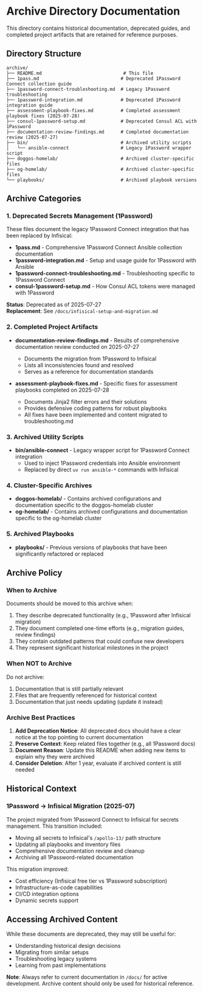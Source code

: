 # Archive Directory Documentation

This directory contains historical documentation, deprecated guides, and completed project artifacts that are retained for reference purposes.

## Directory Structure

```
archive/
├── README.md                              # This file
├── 1pass.md                              # Deprecated 1Password Connect collection guide
├── 1password-connect-troubleshooting.md  # Legacy 1Password troubleshooting
├── 1password-integration.md              # Deprecated 1Password integration guide
├── assessment-playbook-fixes.md          # Completed assessment playbook fixes (2025-07-28)
├── consul-1password-setup.md             # Deprecated Consul ACL with 1Password
├── documentation-review-findings.md      # Completed documentation review (2025-07-27)
├── bin/                                  # Archived utility scripts
│   └── ansible-connect                   # Legacy 1Password wrapper script
├── doggos-homelab/                       # Archived cluster-specific files
├── og-homelab/                           # Archived cluster-specific files
└── playbooks/                            # Archived playbook versions
```

## Archive Categories

### 1. Deprecated Secrets Management (1Password)

These files document the legacy 1Password Connect integration that has been replaced by Infisical:

- **1pass.md** - Comprehensive 1Password Connect Ansible collection documentation
- **1password-integration.md** - Setup and usage guide for 1Password with Ansible
- **1password-connect-troubleshooting.md** - Troubleshooting specific to 1Password Connect
- **consul-1password-setup.md** - How Consul ACL tokens were managed with 1Password

**Status**: Deprecated as of 2025-07-27  
**Replacement**: See `/docs/infisical-setup-and-migration.md`

### 2. Completed Project Artifacts

- **documentation-review-findings.md** - Results of comprehensive documentation review conducted on 2025-07-27
  - Documents the migration from 1Password to Infisical
  - Lists all inconsistencies found and resolved
  - Serves as a reference for documentation standards

- **assessment-playbook-fixes.md** - Specific fixes for assessment playbooks completed on 2025-07-28
  - Documents Jinja2 filter errors and their solutions
  - Provides defensive coding patterns for robust playbooks
  - All fixes have been implemented and content migrated to troubleshooting.md

### 3. Archived Utility Scripts

- **bin/ansible-connect** - Legacy wrapper script for 1Password Connect integration
  - Used to inject 1Password credentials into Ansible environment
  - Replaced by direct `uv run ansible-*` commands with Infisical

### 4. Cluster-Specific Archives

- **doggos-homelab/** - Contains archived configurations and documentation specific to the doggos-homelab cluster
- **og-homelab/** - Contains archived configurations and documentation specific to the og-homelab cluster

### 5. Archived Playbooks

- **playbooks/** - Previous versions of playbooks that have been significantly refactored or replaced

## Archive Policy

### When to Archive

Documents should be moved to this archive when:
1. They describe deprecated functionality (e.g., 1Password after Infisical migration)
2. They document completed one-time efforts (e.g., migration guides, review findings)
3. They contain outdated patterns that could confuse new developers
4. They represent significant historical milestones in the project

### When NOT to Archive

Do not archive:
1. Documentation that is still partially relevant
2. Files that are frequently referenced for historical context
3. Documentation that just needs updating (update it instead)

### Archive Best Practices

1. **Add Deprecation Notice**: All deprecated docs should have a clear notice at the top pointing to current documentation
2. **Preserve Context**: Keep related files together (e.g., all 1Password docs)
3. **Document Reason**: Update this README when adding new items to explain why they were archived
4. **Consider Deletion**: After 1 year, evaluate if archived content is still needed

## Historical Context

### 1Password → Infisical Migration (2025-07)

The project migrated from 1Password Connect to Infisical for secrets management. This transition included:
- Moving all secrets to Infisical's `/apollo-13/` path structure
- Updating all playbooks and inventory files
- Comprehensive documentation review and cleanup
- Archiving all 1Password-related documentation

This migration improved:
- Cost efficiency (Infisical free tier vs 1Password subscription)
- Infrastructure-as-code capabilities
- CI/CD integration options
- Dynamic secrets support

## Accessing Archived Content

While these documents are deprecated, they may still be useful for:
- Understanding historical design decisions
- Migrating from similar setups
- Troubleshooting legacy systems
- Learning from past implementations

**Note**: Always refer to current documentation in `/docs/` for active development. Archive content should only be used for historical reference.